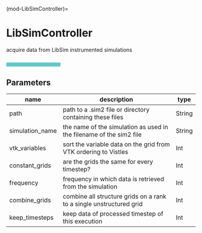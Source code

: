 (mod-LibSimController)=

# LibSimController
acquire data from LibSim instrumented simulations

<svg width="102.8em" height="4.6em" >
<style>.text { font: normal 1.0em sans-serif;}tspan{ font: italic 1.0em sans-serif;}.moduleName{ font: bold 1.0em sans-serif;}</style>
<rect x="0em" y="0.8em" width="10.28em" height="3.0em" rx="0.1em" ry="0.1em" style="fill:#64c8c8ff;" />
<text x="0.2em" y="2.6500000000000004em" class="moduleName" >LibSimController</text></svg>

## Parameters
|name|description|type|
|-|-|-|
|path|path to a .sim2 file or directory containing these files|String|
|simulation_name|the name of the simulation as used in the filename of the sim2 file |String|
|vtk_variables|sort the variable data on the grid from VTK ordering to Vistles|Int|
|constant_grids|are the grids the same for every timestep?|Int|
|frequency|frequency in which data is retrieved from the simulation|Int|
|combine_grids|combine all structure grids on a rank to a single unstructured grid|Int|
|keep_timesteps|keep data of processed timestep of this execution|Int|
